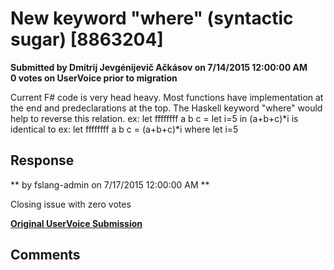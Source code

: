 # New keyword "where" (syntactic sugar) [8863204] #

**Submitted by Dmítrij Jevgénijevič Ačkásov on 7/14/2015 12:00:00 AM**  
**0 votes on UserVoice prior to migration**  

Current F# code is very head heavy. Most functions have implementation at the end and predeclarations at the top. The Haskell keyword "where" would help to reverse this relation.
ex:
let ffffffff a b c = let i=5 in (a+b+c)*i
is identical to
ex:
let ffffffff a b c = (a+b+c)*i where let i=5



## Response ##
** by fslang-admin on 7/17/2015 12:00:00 AM **

Closing issue with zero votes


**[Original UserVoice Submission](https://fslang.uservoice.com/forums/245727-f-language/suggestions/8863204)**


## Comments ##

